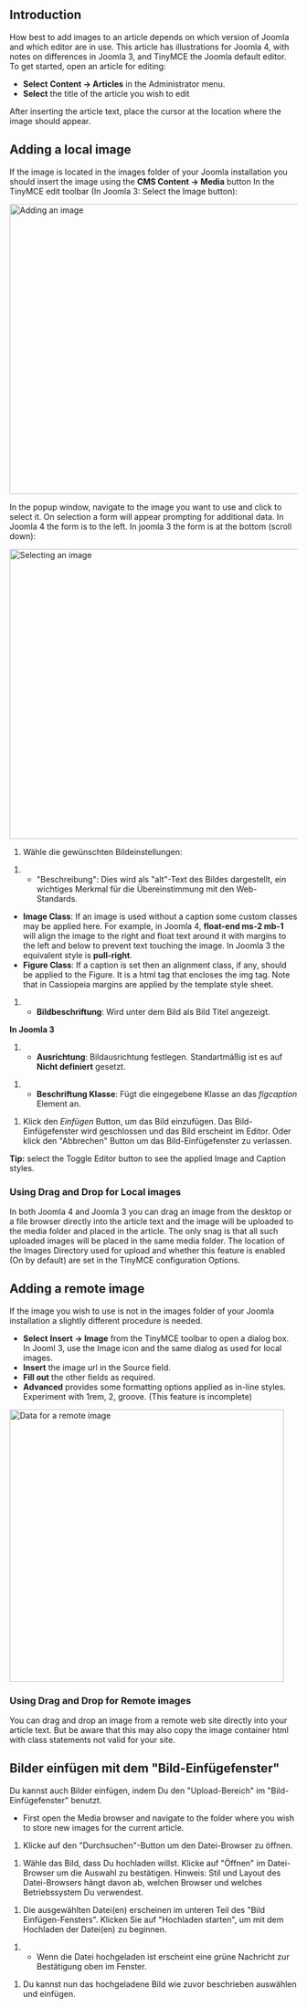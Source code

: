 <!-- Filename: Adding_an_image_to_an_article / Display title: Ein Bild in einen Beitrag einfügen -->

## Introduction

How best to add images to an article depends on which version of Joomla
and which editor are in use. This article has illustrations for Joomla
4, with notes on differences in Joomla 3, and TinyMCE the Joomla default
editor. To get started, open an article for editing:

- **Select** **Content **→** Articles** in the Administrator menu.
- **Select** the title of the article you wish to edit

After inserting the article text, place the cursor at the location where
the image should appear.

## Adding a local image

If the image is located in the images folder of your Joomla installation
you should insert the image using the **CMS Content **→** Media** button
In the TinyMCE edit toolbar (In Joomla 3: Select the Image button):

<img
src="https://docs.joomla.org/images/5/5e/Adding-an-image-to-an-article-cms-content-media.png"
decoding="async" data-file-width="1000" data-file-height="508"
width="1000" height="508" alt="Adding an image" />

In the popup window, navigate to the image you want to use and click to
select it. On selection a form will appear prompting for additional
data. In Joomla 4 the form is to the left. In joomla 3 the form is at
the bottom (scroll down):

<img
src="https://docs.joomla.org/images/d/d4/Adding-an-image-to-an-article-selected-image.png"
decoding="async" data-file-width="1000" data-file-height="508"
width="1000" height="508" alt="Selecting an image" />

1.  Wähle die gewünschten Bildeinstellungen:

<!-- -->

1.  - "Beschreibung": Dies wird als "alt"-Text des Bildes dargestellt,
      ein wichtiges Merkmal für die Übereinstimmung mit den
      Web-Standards.

- **Image Class**: If an image is used without a caption some custom
  classes may be applied here. For example, in Joomla 4, **float-end
  ms-2 mb-1** will align the image to the right and float text around it
  with margins to the left and below to prevent text touching the image.
  In Joomla 3 the equivalent style is **pull-right**.
- **Figure Class**: If a caption is set then an alignment class, if any,
  should be applied to the Figure. It is a html tag that encloses the
  img tag. Note that in Cassiopeia margins are applied by the template
  style sheet.

1.  - **Bildbeschriftung**: Wird unter dem Bild als Bild Titel
      angezeigt.

**In Joomla 3**

1.  - **Ausrichtung**: Bildausrichtung festlegen. Standartmäßig ist es
      auf **Nicht definiert** gesetzt.

<!-- -->

1.  - **Beschriftung Klasse**: Fügt die eingegebene Klasse an das
      *figcaption* Element an.

<!-- -->

1.  Klick den *Einfügen* Button, um das Bild einzufügen. Das
    Bild-Einfügefenster wird geschlossen und das Bild erscheint im
    Editor. Oder klick den "Abbrechen" Button um das Bild-Einfügefenster
    zu verlassen.

**Tip:** select the Toggle Editor button to see the applied Image and
Caption styles.

### Using Drag and Drop for Local images

In both Joomla 4 and Joomla 3 you can drag an image from the desktop or
a file browser directly into the article text and the image will be
uploaded to the media folder and placed in the article. The only snag is
that all such uploaded images will be placed in the same media folder.
The location of the Images Directory used for upload and whether this
feature is enabled (On by default) are set in the TinyMCE configuration
Options.

## Adding a remote image

If the image you wish to use is not in the images folder of your Joomla
installation a slightly different procedure is needed.

- **Select** **Insert **→** Image** from the TinyMCE toolbar to open a
  dialog box. In Jooml 3, use the Image icon and the same dialog as used
  for local images.
- **Insert** the image url in the Source field.
- **Fill out** the other fields as required.
- **Advanced** provides some formatting options applied as in-line
  styles. Experiment with 1rem, 2, groove. (This feature is incomplete)

<img
src="https://docs.joomla.org/images/3/39/Adding-an-image-to-an-article-insert-edit-image.png"
class="thumbborder" decoding="async" data-file-width="480"
data-file-height="477" width="480" height="477"
alt="Data for a remote image" />

### Using Drag and Drop for Remote images

You can drag and drop an image from a remote web site directly into your
article text. But be aware that this may also copy the image container
html with class statements not valid for your site.

## Bilder einfügen mit dem "Bild-Einfügefenster"

Du kannst auch Bilder einfügen, indem Du den "Upload-Bereich" im
"Bild-Einfügefenster" benutzt.

- First open the Media browser and navigate to the folder where you wish
  to store new images for the current article.

1.  Klicke auf den "Durchsuchen"-Button um den Datei-Browser zu öffnen.

<!-- -->

1.  Wähle das Bild, dass Du hochladen willst. Klicke auf "Öffnen" im
    Datei-Browser um die Auswahl zu bestätigen. Hinweis: Stil und Layout
    des Datei-Browsers hängt davon ab, welchen Browser und welches
    Betriebssystem Du verwendest.

<!-- -->

1.  Die ausgewählten Datei(en) erscheinen im unteren Teil des "Bild
    Einfügen-Fensters". Klicken Sie auf "Hochladen starten", um mit dem
    Hochladen der Datei(en) zu beginnen.

<!-- -->

1.  - Wenn die Datei hochgeladen ist erscheint eine grüne Nachricht zur
      Bestätigung oben im Fenster.

<!-- -->

1.  Du kannst nun das hochgeladene Bild wie zuvor beschrieben auswählen
    und einfügen.
